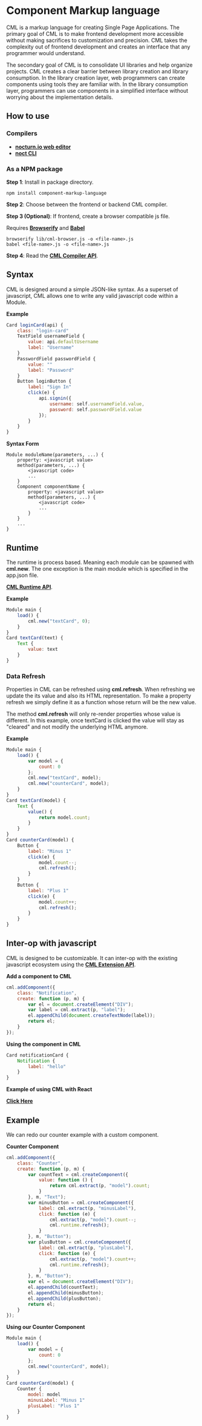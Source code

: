 
# Component Markup language

CML is a markup language for creating Single Page Applications.
The primary goal of CML is to make frontend development more accessible without making sacrifices to customization and precision.
CML takes the complexity out of frontend development and creates an interface that any programmer would understand.

The secondary goal of CML is to consolidate UI libraries and help organize projects.
CML creates a clear barrier between library creation and library consumption.
In the library creation layer, web programmers can create components using tools they are familiar with.
In the library consumption layer, programmers can use components in a simplified interface without worrying about the implementation details.

## How to use

### Compilers

* __[nocturn.io web editor](https://nocturn.io)__
* __[noct CLI](https://www.npmjs.com/package/noct)__


### As a NPM package

**Step 1**: Install in package directory.
```
npm install component-markup-language
```

**Step 2**: Choose between the frontend or backend CML compiler.

**Step 3 (Optional)**: If frontend, create a browser compatible js file.

Requires __[Browserify](browserify.org)__ and __[Babel](https://babeljs.io)__

```
browserify lib/cml-browser.js -o <file-name>.js
babel <file-name>.js -o <file-name>.js
```

**Step 4**: Read the __[CML Compiler API](https://github.com/nocturnio/component-markup-language/blob/master/doc/compiler/api.md)__.


## Syntax

CML is designed around a simple JSON-like syntax. As a superset of javascript, CML allows one to write any valid javascript code within a Module.

**Example**
``` javascript
Card loginCard(api) {
    class: "login-card"
    TextField usernameField {
        value: api.defaultUsername
        label: "Username"
    }
    PasswordField passwordField {
        value: ""
        label: "Password"
    }
    Button loginButton {
        label: "Sign In"
        click(e) {
            api.signin({
                username: self.usernameField.value,
                password: self.passwordField.value
            });
        }
    }
}
```

**Syntax Form**
```
Module moduleName(parameters, ...) {
    property: <javascript value>
    method(parameters, ...) {
        <javascript code>
        ...
    }
    Component componentName {
        property: <javascript value>
        method(parameters, ...) {
            <javascript code>
            ...
        }
    }
    ...
}
```

## Runtime

The runtime is process based. Meaning each module can be spawned with **cml.new**.
The one exception is the main module which is specified in the app.json file.

__[CML Runtime API](https://github.com/nocturnio/component-markup-language/blob/master/doc/runtime/api.md)__.

**Example**
``` javascript
Module main {
    load() {
        cml.new("textCard", 0);
    }
}
Card textCard(text) {
    Text {
        value: text
    }
}
```

### Data Refresh

Properties in CML can be refreshed using **cml.refresh**.
When refreshing we update the its value and also its HTML representation.
To make a property refresh we simply define it as a function whose return will be the new value.

The method **cml.refresh** will only re-render properties whose value is different.
In this example, once textCard is clicked the value will stay as "cleared" and not modify the underlying HTML anymore.

**Example**
``` javascript
Module main {
    load() {
        var model = {
            count: 0
        };
        cml.new("textCard", model);
        cml.new("counterCard", model);
    }
}
Card textCard(model) {
    Text {
        value() {
            return model.count;
        }
    }
}
Card counterCard(model) {
    Button {
        label: "Minus 1"
        click(e) {
            model.count--;
            cml.refresh();
        }
    }
    Button {
        label: "Plus 1"
        click(e) {
            model.count++;
            cml.refresh();
        }
    }
}
```

## Inter-op with javascript

CML is designed to be customizable.
It can inter-op with the existing javascript ecosystem using the __[CML Extension API](https://github.com/nocturnio/component-markup-language/blob/master/doc/extension/api.md)__.

**Add a component to CML**
``` javascript
cml.addComponent({
    class: "Notification",
    create: function (p, m) {
        var el = document.createElement("DIV");
        var label = cml.extract(p, "label");
        el.appendChild(document.createTextNode(label));
        return el;
    }
});
```

**Using the component in CML**
``` javascript
Card notificationCard {
    Notification {
        label: "hello"
    }
}
```

**Example of using CML with React**

__[Click Here](https://medium.com/@nocturn4390/making-custom-components-for-cml-15f671b00531)__

## Example

We can redo our counter example with a custom component.

**Counter Component**
``` javascript
cml.addComponent({
    class: "Counter",
    create: function (p, m) {
        var countText = cml.createComponent({
            value: function () {
                return cml.extract(p, "model").count;
            }
        }, m, "Text");
        var minusButton = cml.createComponent({
            label: cml.extract(p, "minusLabel"),
            click: function (e) {
                cml.extract(p, "model").count--;
                cml.runtime.refresh();
            }
        }, m, "Button");
        var plusButton = cml.createComponent({
            label: cml.extract(p, "plusLabel"),
            click: function (e) {
                cml.extract(p, "model").count++;
                cml.runtime.refresh();
            }
        }, m, "Button");
        var el = document.createElement("DIV");
        el.appendChild(countText);
        el.appendChild(minusButton);
        el.appendChild(plusButton);
        return el;
    }
});
```

**Using our Counter Component**
``` javascript
Module main {
    load() {
        var model = {
            count: 0
        };
        cml.new("counterCard", model);
    }
}
Card counterCard(model) {
    Counter {
        model: model
        minusLabel: "Minus 1"
        plusLabel: "Plus 1"        
    }
}
```
